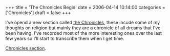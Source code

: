 +++
title = 'The Chronicles Begin'
date = 2006-04-14 10:14:00
categories = ['Chronicles']
draft = false
+++

I've opend a new section called [the Chronicles](/categories/chronicles/), these incude some of my thoughts on religion but mainly they are a chronicle of all dreams that I've been having. I've recorded most of the more interesting ones over the last few years so I'll start to transcribe them when I get time.

[Chronicles section](/categories/chronicles/). 